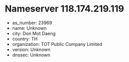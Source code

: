 # Nameserver 118.174.219.119

* as_number: 23969
* name: Unknown
* city: Don Mot Daeng
* country: TH
* organization: TOT Public Company Limited
* version: Unknown
* dnssec: Unknown
